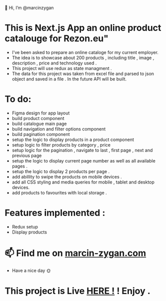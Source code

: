 👋 Hi, I’m @marcinzygan

# This is Next.js App an online product catalouge for Rezon.eu"

- I've been asked to prepare an online cataloge for my current employer.
- The idea is to showcase about 200 products , including title , image , description , price and technology used .
- This project will use redux as state managment .
- The data for this project was taken from excel file and parsed to json object and saved in a file . In the future API will be built.

# To do:

- Figma design for app layout
- build product component
- build catalogue main page
- build navigation and filter options component
- build pagination component
- setup the logic to display products in a product component
- setup logic to filter products by category , price
- setup logic for the pagination , navigate to last , first page , next and previous page
- setup the logic to display current page number as well as all available pages .
- setup the logic to display 2 products per page .
- add abillity to swipe the products on mobile devices .
- add all CSS styling and media queries for mobile , tablet and desktop devices.
- add products to favourites with local storage .

# Features implemented :

- Redux setup
- Display products

# 📫 Find me on <a href="https://marcin-zygan.com">marcin-zygan.com</a>

- Have a nice day 🌞

# This project is Live <a href="https://rezon-katalog.netlify.app/">HERE !</a> ! Enjoy .

